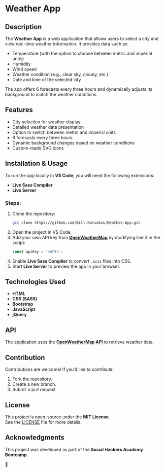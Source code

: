 # Weather App

## Description

The **Weather App** is a web application that allows users to select a city and view real-time weather information. It provides data such as:

- Temperature (with the option to choose between metric and imperial units)
- Humidity
- Wind speed
- Weather condition (e.g., clear sky, cloudy, etc.)
- Date and time of the selected city

The app offers 6 forecasts every three hours and dynamically adjusts its background to match the weather conditions.

## Features

- City selection for weather display
- Detailed weather data presentation
- Option to switch between metric and imperial units
- 6 forecasts every three hours
- Dynamic background changes based on weather conditions
- Custom-made SVG icons

## Installation & Usage

To run the app locally in **VS Code**, you will need the following extensions:

- **Live Sass Compiler**
- **Live Server**

### Steps:

1. Clone the repository:
   ```sh
   git clone https://github.com/Bill-Katsakos/Weather-App.git
   ```
2. Open the project in VS Code.
3. Add your own API key from **[OpenWeatherMap](https://openweathermap.org/)** by modifying line 3 in the script:
   ```javascript
   const apiKey = '<API>';
   ```
4. Enable **Live Sass Compiler** to convert `.scss` files into CSS.
5. Start **Live Server** to preview the app in your browser.

## Technologies Used

- **HTML**
- **CSS (SASS)**
- **Bootstrap**
- **JavaScript**
- **jQuery**

## API

The application uses the **[OpenWeatherMap API](https://openweathermap.org/)** to retrieve weather data.

## Contribution

Contributions are welcome! If you’d like to contribute:

1. Fork the repository.
2. Create a new branch.
3. Submit a pull request.

## License

This project is open-source under the **MIT License**.  
See the [LICENSE](./LICENSE) file for more details.

## Acknowledgments

This project was developed as part of the **Social Hackers Academy Bootcamp**.

🦖
